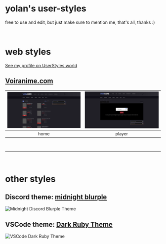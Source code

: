 # yolan's user-styles

free to use and edit, but just make sure to mention me, that's all, thanks :)

<br>

# web styles

[See my profile on UserStyles.world](https://userstyles.world/user/yolanare)

## [Voiranime.com](https://userstyles.world/style/16476/voiranime-com-dark-theme)

| ![Voiranime Home](./voireanime/voiranime-home.png) | ![Voiranime Player](./voireanime/voiranime-player.png) |
:-:|:-:
| home | player |

<br>

---

<br>

# other styles

## Discord theme: [midnight blurple](https://github.com/yolanare/midnight-discord-blurple)

![Midnight Discord Blurple Theme](https://yolanare.github.io/midnight-discord-blurple/assets/midnight-blurple--poster.jpg)

## VSCode theme: [Dark Ruby Theme](https://github.com/yolanare/vscode-dark-ruby-theme)

![VSCode Dark Ruby Theme](https://yolanare.github.io/vscode-dark-ruby-theme/showcase/showcase1.jpg)
